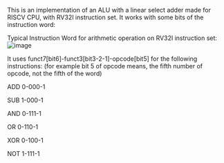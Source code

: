 This is an implementation of an ALU with a linear select adder made for RISCV CPU, with RV32I instruction set.
It works with some bits of the instruction word:

Typical Instruction Word for arithmetic operation on RV32I instruction set:
![image](https://github.com/user-attachments/assets/2e8d9b6b-9d0b-4267-9622-c56d9736e1c8)


It uses funct7[bit6]-funct3[bit3-2-1]-opcode[bit5] for the following instructions:
(for example bit 5 of opcode means, the fifth number of opcode, not the fifth of the word)

ADD 0-000-1

SUB 1-000-1

AND 0-111-1    

OR 0-110-1

XOR 0-100-1

NOT 1-111-1
